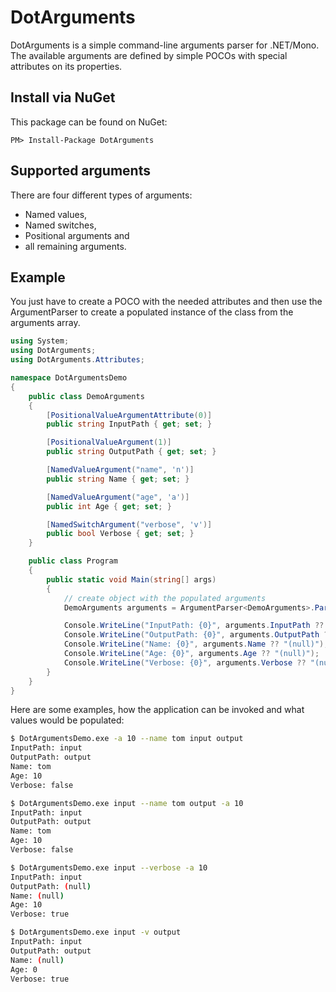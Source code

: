 # DotArguments

DotArguments is a simple command-line arguments parser for .NET/Mono. The available arguments are defined by simple POCOs with special attributes on its properties.

## Install via NuGet

This package can be found on NuGet:

```
PM> Install-Package DotArguments 
```

## Supported arguments

There are four different types of arguments:

* Named values,
* Named switches,
* Positional arguments and
* all remaining arguments.

## Example

You just have to create a POCO with the needed attributes and then use the ArgumentParser to create a populated instance of the class from the arguments array.

```csharp
using System;
using DotArguments;
using DotArguments.Attributes;

namespace DotArgumentsDemo
{
    public class DemoArguments
    {
        [PositionalValueArgumentAttribute(0)]
        public string InputPath { get; set; }

        [PositionalValueArgument(1)]
        public string OutputPath { get; set; }

        [NamedValueArgument("name", 'n')]
        public string Name { get; set; }

        [NamedValueArgument("age", 'a')]
        public int Age { get; set; }

        [NamedSwitchArgument("verbose", 'v')]
        public bool Verbose { get; set; }
    }

    public class Program
    {
        public static void Main(string[] args)
        {
            // create object with the populated arguments
            DemoArguments arguments = ArgumentParser<DemoArguments>.Parse(args);

            Console.WriteLine("InputPath: {0}", arguments.InputPath ?? "(null)");
            Console.WriteLine("OutputPath: {0}", arguments.OutputPath ?? "(null)");
            Console.WriteLine("Name: {0}", arguments.Name ?? "(null)");
            Console.WriteLine("Age: {0}", arguments.Age ?? "(null)");
            Console.WriteLine("Verbose: {0}", arguments.Verbose ?? "(null)");
        }
    }
}
```

Here are some examples, how the application can be invoked and what values would be populated:

```bash
$ DotArgumentsDemo.exe -a 10 --name tom input output
InputPath: input
OutputPath: output
Name: tom
Age: 10
Verbose: false
```

```bash
$ DotArgumentsDemo.exe input --name tom output -a 10
InputPath: input
OutputPath: output
Name: tom
Age: 10
Verbose: false
```

```bash
$ DotArgumentsDemo.exe input --verbose -a 10
InputPath: input
OutputPath: (null)
Name: (null)
Age: 10
Verbose: true
```

```bash
$ DotArgumentsDemo.exe input -v output
InputPath: input
OutputPath: output
Name: (null)
Age: 0
Verbose: true
```
